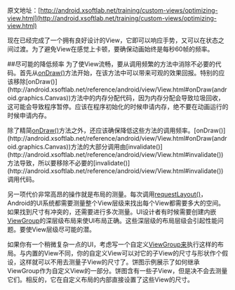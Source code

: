 原文地址：[http://android.xsoftlab.net/training/custom-views/optimizing-view.html](http://android.xsoftlab.net/training/custom-views/optimizing-view.html)

现在已经完成了一个拥有良好设计的View，它即可以响应手势，又可以在状态之间过渡。为了避免View在感觉上卡顿，要确保动画始终是每秒60帧的频率。

##尽可能的降低频率
为了使View流畅，要从调用频繁的方法中消除不必要的代码。首先从[onDraw()](http://android.xsoftlab.net/reference/android/view/View.html#onDraw(android.graphics.Canvas))方法开始，在该方法中可以带来可观的效果回报。特别的应该移除[onDraw()](http://android.xsoftlab.net/reference/android/view/View.html#onDraw(android.graphics.Canvas))方法中的内存分配代码，因为内存分配会导致垃圾回收，这可能会导致程序暂停。应该在程序初始化的时候申请内存，绝不要在动画运行的时候申请内存。

除了精简[onDraw()](http://android.xsoftlab.net/reference/android/view/View.html#onDraw(android.graphics.Canvas))方法之外，还应该确保降低这些方法的调用频率。[onDraw()](http://android.xsoftlab.net/reference/android/view/View.html#onDraw(android.graphics.Canvas))方法的大部分调用由[invalidate()](http://android.xsoftlab.net/reference/android/view/View.html#invalidate())方法导致，所以要移除不必要的[invalidate()](http://android.xsoftlab.net/reference/android/view/View.html#invalidate())调用代码。

另一项代价非常高昂的操作就是布局的测量。每次调用[requestLayout()](http://android.xsoftlab.net/reference/android/view/View.html#requestLayout())，Android的UI系统都需要测量整个View层级来找出每个View都需要多大的空间。如果找到尺寸有冲突的，还需要进行多次测量。UI设计者有时候需要创建内嵌[ViewGroup](http://android.xsoftlab.net/reference/android/view/ViewGroup.html)的深层级布局来使UI布局正确。这些深层级的布局层级会引起性能问题。要使View层级尽可能的潜。

如果你有一个稍微复杂一点的UI，考虑写一个自定义[ViewGroup来](http://android.xsoftlab.net/reference/android/view/ViewGroup.html)执行这样的布局。与内置的View不同，你的自定义View可以对它的子View的尺寸与形状作个假设，这样就可以不用去测量子View的尺寸了。饼图示例展示了如何继承ViewGroup作为自定义View的一部分。饼图含有一些子View，但是决不会去测量它们。相反的，它在自定义布局的内部直接设置了这些View的尺寸。
